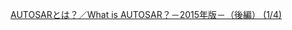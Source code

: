 [AUTOSARとは？／What is AUTOSAR？－2015年版－（後編） (1/4)](https://monoist.atmarkit.co.jp/mn/articles/1508/04/news005.html "AUTOSARとは？／What is AUTOSAR？－2015年版－（後編） (1/4)")<br/>
